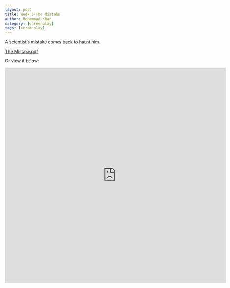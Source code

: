 ```yaml
---
layout: post
title: Week 3-The Mistake
author: Mohammad Khan
category: [screenplay]
tags: [screenplay]
---
```

<p>A scientist's mistake comes back to haunt him.</p>



<a href="https://drive.google.com/file/d/17NUrx-D6QDLhKm6a1SzZeTFGETzdUNBT/view?usp=sharing">The Mistake.pdf</a>

Or view it below: 
<iframe
src="https://drive.google.com/file/d/17NUrx-D6QDLhKm6a1SzZeTFGETzdUNBT/view?usp=sharing&embedded=true"
style="width:718px; height:700px;" frameborder="0"></iframe> 
<!-- <embed src="https://drive.google.com/file/d/17NUrx-D6QDLhKm6a1SzZeTFGETzdUNBT/view?usp=sharing" width="800px" height="2100px" /> -->
